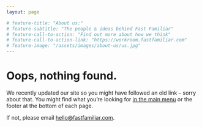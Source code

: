 ```yaml
---
layout: page

# feature-title: "About us:"
# feature-subtitle: "The people & ideas behind Fast Familiar"
# feature-call-to-action: "Find out more about how we think"
# feature-call-to-action-link: "https://workroom.fastfamiliar.com"
# feature-image: "/assets/images/about-us/us.jpg"
---
```



# Oops, nothing found.

We recently updated our site so you might have followed an old link – sorry about that. You might find what you’re looking for [in the main menu](/) or the footer at the bottom of each page. 

If not, please email hello@fastfamiliar.com.